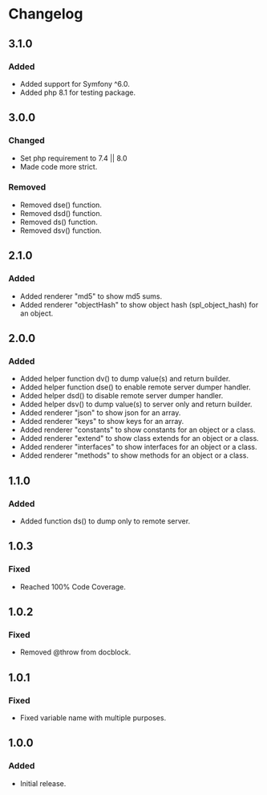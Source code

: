 # Changelog

## 3.1.0

### Added
- Added support for Symfony ^6.0.
- Added php 8.1 for testing package.

## 3.0.0

### Changed
- Set php requirement to 7.4 || 8.0
- Made code more strict.

### Removed
- Removed dse() function.
- Removed dsd() function.
- Removed ds() function.
- Removed dsv() function.

## 2.1.0

### Added
- Added renderer "md5" to show md5 sums.
- Added renderer "objectHash" to show object hash (spl_object_hash) for an object.

## 2.0.0

### Added
- Added helper function dv() to dump value(s) and return builder.
- Added helper function dse() to enable remote server dumper handler.
- Added helper dsd() to disable remote server dumper handler.
- Added helper dsv() to dump value(s) to server only and return builder.
- Added renderer "json" to show json for an array.
- Added renderer "keys" to show keys for an array.
- Added renderer "constants" to show constants for an object or a class.
- Added renderer "extend" to show class extends for an object or a class.
- Added renderer "interfaces" to show interfaces for an object or a class.
- Added renderer "methods" to show methods for an object or a class.

## 1.1.0

### Added
- Added function ds() to dump only to remote server.

## 1.0.3

### Fixed
- Reached 100% Code Coverage.

## 1.0.2

### Fixed
- Removed @throw from docblock.

## 1.0.1

### Fixed
- Fixed variable name with multiple purposes.

## 1.0.0

### Added
- Initial release.
